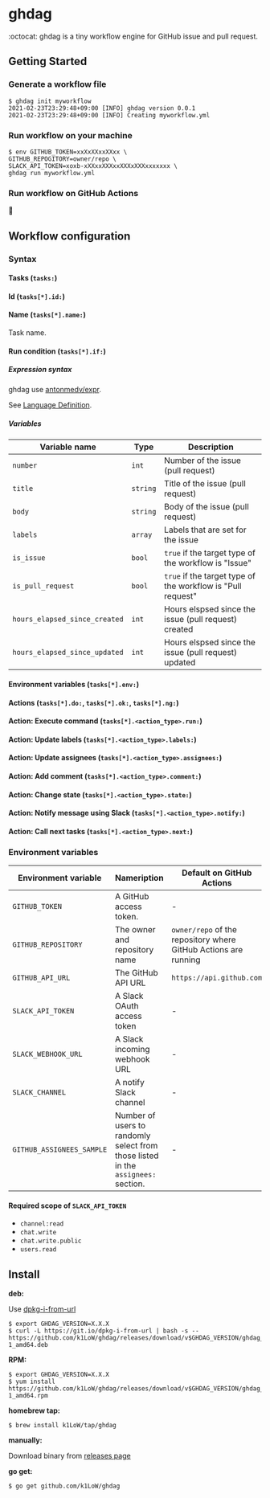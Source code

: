 # ghdag

:octocat: ghdag is a tiny workflow engine for GitHub issue and pull request.

## Getting Started

### Generate a workflow file

``` console
$ ghdag init myworkflow
2021-02-23T23:29:48+09:00 [INFO] ghdag version 0.0.1
2021-02-23T23:29:48+09:00 [INFO] Creating myworkflow.yml
```

### Run workflow on your machine

``` console
$ env GITHUB_TOKEN=xxXxXXxxXXxx \
GITHUB_REPOGITORY=owner/repo \
SLACK_API_TOKEN=xoxb-xXXxxXXXxxXXXxXXXxxxxxxx \
ghdag run myworkflow.yml
```

### Run workflow on GitHub Actions

:construction:

## Workflow configuration

### Syntax

#### Tasks (`tasks:`)

#### Id (`tasks[*].id:`)

#### Name (`tasks[*].name:`)

Task name.

#### Run condition (`tasks[*].if:`)

##### Expression syntax

ghdag use [antonmedv/expr](https://github.com/antonmedv/expr).

See [Language Definition](https://github.com/antonmedv/expr/blob/master/docs/Language-Definition.md).

##### Variables

| Variable name | Type | Description |
| --- | --- | --- |
| `number` | `int` | Number of the issue (pull request) |
| `title` | `string` | Title of the issue (pull request) |
| `body` | `string` | Body of the issue (pull request) |
| `labels` | `array` | Labels that are set for the issue |
| `is_issue` | `bool` | `true` if the target type of the workflow is "Issue" |
| `is_pull_request` | `bool` | `true` if the target type of the workflow is "Pull request" |
| `hours_elapsed_since_created` | `int` | Hours elspsed since the issue (pull request) created |
| `hours_elapsed_since_updated` | `int` | Hours elspsed since the issue (pull request) updated |

#### Environment variables (`tasks[*].env:`)

#### Actions (`tasks[*].do:`, `tasks[*].ok:`, `tasks[*].ng:`)

#### Action: Execute command (`tasks[*].<action_type>.run:`)

#### Action: Update labels (`tasks[*].<action_type>.labels:`)

#### Action: Update assignees (`tasks[*].<action_type>.assignees:`)

#### Action: Add comment (`tasks[*].<action_type>.comment:`)

#### Action: Change state (`tasks[*].<action_type>.state:`)

#### Action: Notify message using Slack (`tasks[*].<action_type>.notify:`)

#### Action: Call next tasks (`tasks[*].<action_type>.next:`)

### Environment variables

| Environment variable | Nameription | Default on GitHub Actions |
| --- | --- | --- |
| `GITHUB_TOKEN` | A GitHub access token. | - |
| `GITHUB_REPOSITORY` | The owner and repository name | `owner/repo` of the repository where GitHub Actions are running |
| `GITHUB_API_URL` | The GitHub API URL | `https://api.github.com` |
| `SLACK_API_TOKEN` | A Slack OAuth access token | - |
| `SLACK_WEBHOOK_URL` | A Slack incoming webhook URL | - |
| `SLACK_CHANNEL` | A notify Slack channel | - |
| `GITHUB_ASSIGNEES_SAMPLE` | Number of users to randomly select from those listed in the `assignees:` section. | - |

#### Required scope of `SLACK_API_TOKEN`

- `channel:read`
- `chat.write`
- `chat.write.public`
- `users.read`

## Install

**deb:**

Use [dpkg-i-from-url](https://github.com/k1LoW/dpkg-i-from-url)

``` console
$ export GHDAG_VERSION=X.X.X
$ curl -L https://git.io/dpkg-i-from-url | bash -s -- https://github.com/k1LoW/ghdag/releases/download/v$GHDAG_VERSION/ghdag_$GHDAG_VERSION-1_amd64.deb
```

**RPM:**

``` console
$ export GHDAG_VERSION=X.X.X
$ yum install https://github.com/k1LoW/ghdag/releases/download/v$GHDAG_VERSION/ghdag_$GHDAG_VERSION-1_amd64.rpm
```

**homebrew tap:**

```console
$ brew install k1LoW/tap/ghdag
```

**manually:**

Download binary from [releases page](https://github.com/k1LoW/ghdag/releases)

**go get:**

```console
$ go get github.com/k1LoW/ghdag
```

